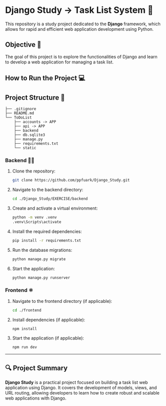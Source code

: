 # Django Study -> Task List System 🚀

This repository is a study project dedicated to the **Django** framework, which allows for rapid and efficient web application development using Python.

## Objective 🎯

The goal of this project is to explore the functionalities of Django and learn to develop a web application for managing a task list.

## How to Run the Project 💻

## Project Structure 📁

```
├── .gitignore
├── README.md
└── ToDoList
    ├── accounts -> APP
    ├── api -> APP
    ├── backend 
    ├── db.sqlite3
    ├── manage.py
    ├── requirements.txt
    └── static
```

### Backend 👨‍💻

1. Clone the repository:
   ```bash
   git clone https://github.com/ppfuark/Django_Study.git
   ```

2. Navigate to the backend directory:
   ```bash
   cd ./Django_Study/EXERCISE/backend
   ```

3. Create and activate a virtual environment:
   ```bash
   python -m venv .venv
   .venv\Scripts\activate
   ```

4. Install the required dependencies:
   ```bash
   pip install -r requirements.txt
   ```

5. Run the database migrations:
   ```bash
   python manage.py migrate
   ```

6. Start the application:
   ```bash
   python manage.py runserver
   ```

### Frontend ⚛️

1. Navigate to the frontend directory (if applicable):
   ```bash
   cd ./frontend
   ```

2. Install dependencies (if applicable):
   ```bash
   npm install
   ```

3. Start the application (if applicable):
   ```bash
   npm run dev
   ```

---

## 🔍 Project Summary

**Django Study** is a practical project focused on building a task list web application using Django. It covers the development of models, views, and URL routing, allowing developers to learn how to create robust and scalable web applications with Django.
